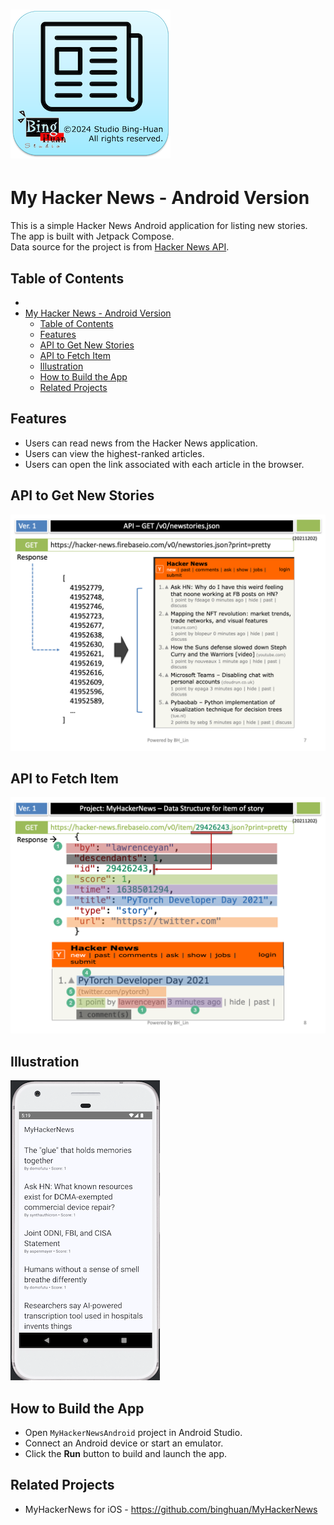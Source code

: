 # ![](./icon-256.png)  
My Hacker News - Android Version
================================================

This is a simple Hacker News Android application for listing new stories.  
The app is built with Jetpack Compose.  
Data source for the project is from [Hacker News API](https://github.com/HackerNews/API).

## Table of Contents
<!-- START doctoc generated TOC please keep comment here to allow auto update -->
<!-- DON'T EDIT THIS SECTION, INSTEAD RE-RUN doctoc TO UPDATE -->
- [](#)
- [My Hacker News - Android Version](#my-hacker-news---android-version)
  - [Table of Contents](#table-of-contents)
  - [Features](#features)
  - [API to Get New Stories](#api-to-get-new-stories)
  - [API to Fetch Item](#api-to-fetch-item)
  - [Illustration](#illustration)
  - [How to Build the App](#how-to-build-the-app)
  - [Related Projects](#related-projects)
<!-- END doctoc generated TOC please keep comment here to allow auto update -->

## Features
- Users can read news from the Hacker News application.
- Users can view the highest-ranked articles.
- Users can open the link associated with each article in the browser.

## API to Get New Stories
![](./README/Slide7.png)

## API to Fetch Item
![](./README/Slide8.png)

## Illustration
![](./README/demo.png)

## How to Build the App
- Open `MyHackerNewsAndroid` project in Android Studio.
- Connect an Android device or start an emulator.
- Click the **Run** button to build and launch the app.

## Related Projects
- MyHackerNews for iOS - https://github.com/binghuan/MyHackerNews